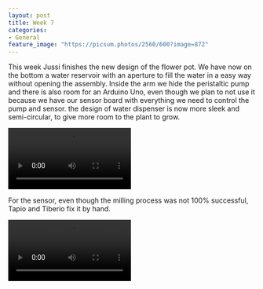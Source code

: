 ```yaml
---
layout: post
title: Week 7
categories:
- General
feature_image: "https://picsum.photos/2560/600?image=872"
---
```


This week Jussi finishes the new design of the flower pot. We have now on the bottom a water reservoir with an aperture to fill the water in a easy way without opening the assembly. Inside the arm we hide the peristaltic pump and there is also room for an Arduino Uno, even though we plan to not use it because we have our sensor board with everything we need to control the pump and sensor. the design of water dispenser is now more sleek and semi-circular, to give more room to the plant to grow.

<p>
<video controls width="250">
    <source src="http://tiberiog.cacsite.com/tiberiog.cacsite.com/xiao/NEWexplosion.MOV" type="video/mp4">
    Your browser does not support HTML5 mp4 video.
</video>  
</p>


For the sensor, even though the milling process was not 100% successful, Tapio and Tiberio fix it by hand.



<p>
<video controls width="250">
    <source src="http://tiberiog.cacsite.com/tiberiog.cacsite.com/xiao/capacitive.MOV" type="video/mp4">
    Your browser does not support HTML5 mp4 video.
</video>  
</p>
